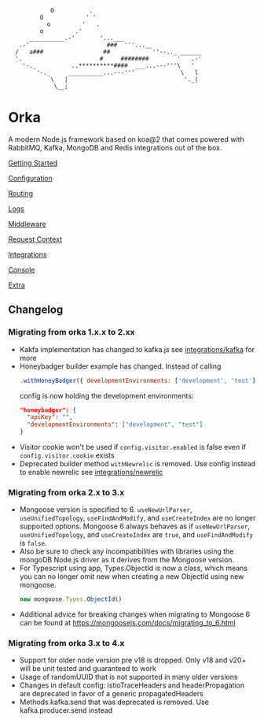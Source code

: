                 O          .
             O            ' '
               o         '   .
             o         .'
          __________.-'       '...___
       .-'                      ###  '''...__
      /   a###                 ##            ''--.._ ______
      '.                      #     ########        '   .-'
        '-._          ..**********####  ___...---'''\   '
            '-._     __________...---'''             \   l
                \   |                                 '._|
                 \__;

# Orka

A modern Node.js framework based on koa@2 that comes powered with RabbitMQ, Kafka, MongoDB and Redis integrations out of the box.

[Getting Started](https://workable.github.io/orka/getting-started)

[Configuration](https://workable.github.io/orka/configuration)

[Routing](https://workable.github.io/orka/routing)

[Logs](https://workable.github.io/orka/logs)

[Middleware](https://workable.github.io/orka/middleware)

[Request Context](https://workable.github.io/orka/request-context)

[Integrations](https://workable.github.io/orka/integrations/index)

[Console](https://workable.github.io/orka/console)

[Extra](https://workable.github.io/orka/extra/index)


## Changelog

### Migrating from orka  1.x.x to 2.xx

- Kakfa implementation has changed to kafka.js see [integrations/kafka](https://workable.github.io/orka/integrations/kafka.html#migrating-from-orka--2xx) for more
- Honeybadger builder example has changed. Instead of calling 
  ```js
  .withHoneyBadger({ developmentEnvironments: ['development', 'test'] })
  ```
  config is now holding the development environments:
  ```json
  "honeybadger": {
    "apiKey": "",
    "developmentEnvironments": ["development", "test"]
  }
  ```
- Visitor cookie won't be used if `config.visitor.enabled` is false even if `config.visitor.cookie` exists
- Deprecated builder method `withNewrelic` is removed. Use config instead to enable newrelic see [integrations/newrelic](https://workable.github.io/orka/integrations/newrelic.html)


### Migrating from orka  2.x to 3.x

- Mongoose version is specified to 6. `useNewUrlParser`, `useUnifiedTopology`, `useFindAndModify`, and `useCreateIndex`
are no longer supported options. Mongoose 6 always behaves as if `useNewUrlParser`, `useUnifiedTopology`, and 
`useCreateIndex` are `true`, and `useFindAndModify` is `false`. 
- Also be sure to check any incompatibilities with libraries using the mongoDB Node.js driver as it derives from the 
Mongoose version.
- For Typescript using app,  Types.ObjectId is now a class, which means you can no longer omit new when creating a new 
ObjectId using new mongoose. 
  ```js 
  new mongoose.Types.ObjectId()
  ```
- Additional advice for breaking changes when migrating to Mongoose 6 can be found at https://mongoosejs.com/docs/migrating_to_6.html 

### Migrating from orka  3.x to 4.x

- Support for older node version pre v18 is dropped. Only v18 and v20+ will be unit tested and guaranteed to work
- Usage of randomUUID that is not supported in many older versions
- Changes in default config: istioTraceHeaders and headerPropagation are deprecated in favor of a generic propagatedHeaders
- Methods kafka.send that was deprecated is removed. Use kafka.producer.send instead
